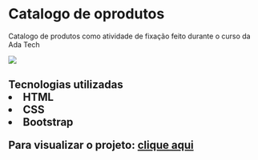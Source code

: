 <h1>Catalogo de oprodutos</h1>


<p>Catalogo de produtos como atividade de fixação feito durante o curso da Ada Tech</p>

<img src="https://i.imgur.com/EwqMioy.png">

<h2>Tecnologias utilizadas
<li>HTML
<li>CSS
<li>Bootstrap

  <p>Para visualizar o projeto: <a href="https://catalogo-ada.netlify.app/">clique aqui</a></p>
